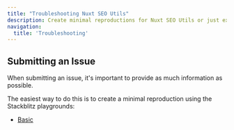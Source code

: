 ```yaml
---
title: "Troubleshooting Nuxt SEO Utils"
description: Create minimal reproductions for Nuxt SEO Utils or just experiment with the module.
navigation:
  title: 'Troubleshooting'
---
```


## Submitting an Issue

When submitting an issue, it's important to provide as much information as possible.

The easiest way to do this is to create a minimal reproduction using the Stackblitz playgrounds:

- [Basic](https://stackblitz.com/edit/nuxt-starter-vbay3q?file=app.vue)
